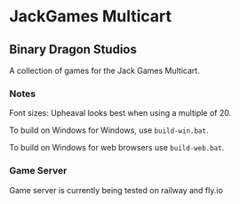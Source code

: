 # JackGames Multicart

## Binary Dragon Studios

A collection of games for the Jack Games Multicart.

### Notes

Font sizes: Upheaval looks best when using a multiple of 20.

To build on Windows for Windows, use `build-win.bat`.

To build on Windows for web browsers use `build-web.bat`.

### Game Server

Game server is currently being tested on railway and fly.io